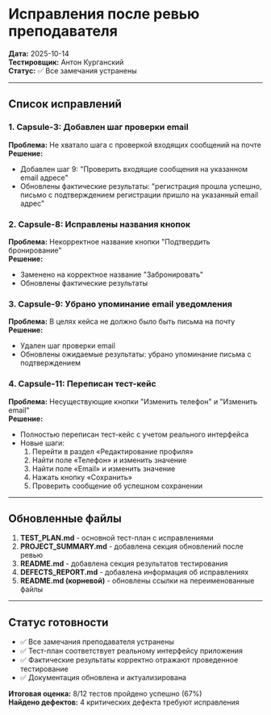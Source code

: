 # Исправления после ревью преподавателя

**Дата:** 2025-10-14  
**Тестировщик:** Антон Курганский  
**Статус:** ✅ Все замечания устранены

---

## Список исправлений

### 1. Capsule-3: Добавлен шаг проверки email
**Проблема:** Не хватало шага с проверкой входящих сообщений на почте  
**Решение:** 
- Добавлен шаг 9: "Проверить входящие сообщения на указанном email адресе"
- Обновлены фактические результаты: "регистрация прошла успешно, письмо с подтверждением регистрации пришло на указанный email адрес"

### 2. Capsule-8: Исправлены названия кнопок
**Проблема:** Некорректное название кнопки "Подтвердить бронирование"  
**Решение:** 
- Заменено на корректное название "Забронировать"
- Обновлены фактические результаты

### 3. Capsule-9: Убрано упоминание email уведомления
**Проблема:** В целях кейса не должно было быть письма на почту  
**Решение:** 
- Удален шаг проверки email
- Обновлены ожидаемые результаты: убрано упоминание письма с подтверждением

### 4. Capsule-11: Переписан тест-кейс
**Проблема:** Несуществующие кнопки "Изменить телефон" и "Изменить email"  
**Решение:** 
- Полностью переписан тест-кейс с учетом реального интерфейса
- Новые шаги:
  1. Перейти в раздел «Редактирование профиля»
  2. Найти поле «Телефон» и изменить значение
  3. Найти поле «Email» и изменить значение
  4. Нажать кнопку «Сохранить»
  5. Проверить сообщение об успешном сохранении

---

## Обновленные файлы

1. **TEST_PLAN.md** - основной тест-план с исправлениями
2. **PROJECT_SUMMARY.md** - добавлена секция обновлений после ревью
3. **README.md** - добавлена секция результатов тестирования
4. **DEFECTS_REPORT.md** - добавлена информация об исправлениях
5. **README.md (корневой)** - обновлены ссылки на переименованные файлы

---

## Статус готовности

- ✅ Все замечания преподавателя устранены
- ✅ Тест-план соответствует реальному интерфейсу приложения
- ✅ Фактические результаты корректно отражают проведенное тестирование
- ✅ Документация обновлена и актуализирована

**Итоговая оценка:** 8/12 тестов пройдено успешно (67%)  
**Найдено дефектов:** 4 критических дефекта требуют исправления

